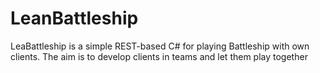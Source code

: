 LeanBattleship
==============

LeaBattleship is a simple REST-based C# for playing Battleship with own clients. The aim is to develop clients in teams and let them play together
